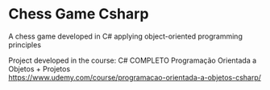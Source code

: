 # Chess Game Csharp

A chess game developed in C# applying object-oriented programming principles <br>

Project developed in the course: C# COMPLETO Programação Orientada a Objetos + Projetos <br>
https://www.udemy.com/course/programacao-orientada-a-objetos-csharp/
